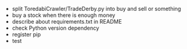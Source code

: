 - split ToredabiCrawler/TradeDerby.py into buy and sell or something
- buy a stock when there is enough money
- describe about requirements.txt in README
- check Python version dependency
- register pip
- test
